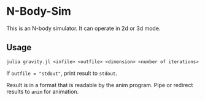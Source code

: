 # N-Body-Sim

This is an N-body simulator. It can operate in 2d or 3d mode.

## Usage

`julia gravity.jl <infile> <outfile> <dimension> <number of iterations>`

If `outfile = "stdout"`, print result to `stdout`.

Result is in a format that is readable by the anim program. Pipe or redirect results to `anim` for animation.
